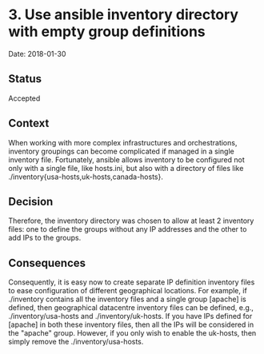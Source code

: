 # 3. Use ansible inventory directory with empty group definitions

Date: 2018-01-30

## Status

Accepted

## Context

When working with more complex infrastructures and orchestrations, inventory groupings can become complicated if managed in a single inventory file. Fortunately, ansible allows inventory to be configured not only with a single file, like hosts.ini, but also with a directory of files like ./inventory{usa-hosts,uk-hosts,canada-hosts}.

## Decision

Therefore, the inventory directory was chosen to allow at least 2 inventory files:  one to define the groups without any IP addresses and the other to add IPs to the groups.

## Consequences

Consequently, it is easy now to create separate IP definition inventory files to ease configuration of different geographical locations.  For example, if ./inventory contains all the inventory files and a single group [apache] is defined, then geographical datacentre inventory files can be defined, e.g., ./inventory/usa-hosts and ./inventory/uk-hosts.  If you have IPs defined for [apache] in both these inventory files, then all the IPs will be considered in the "apache" group.  However, if you only wish to enable the uk-hosts, then simply remove the ./inventory/usa-hosts.